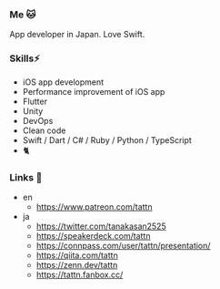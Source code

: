 ### Me :cat:

App developer in Japan. Love Swift.

### Skills⚡

- iOS app development
- Performance improvement of iOS app
- Flutter
- Unity
- DevOps
- Clean code
- Swift / Dart / C# / Ruby / Python / TypeScript
- :cat2:

### Links 🔗

- en
  - https://www.patreon.com/tattn
- ja
  - https://twitter.com/tanakasan2525
  - https://speakerdeck.com/tattn
  - https://connpass.com/user/tattn/presentation/
  - https://qiita.com/tattn
  - https://zenn.dev/tattn
  - https://tattn.fanbox.cc/

<!--
**tattn/tattn** is a ✨ _special_ ✨ repository because its `README.md` (this file) appears on your GitHub profile.

Here are some ideas to get you started:

- 🔭 I’m currently working on ...
- 🌱 I’m currently learning ...
- 👯 I’m looking to collaborate on ...
- 🤔 I’m looking for help with ...
- 💬 Ask me about ...
- 📫 How to reach me: ...
- 😄 Pronouns: ...
- ⚡ Fun fact: ...
-->
